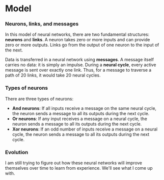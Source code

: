 # Model

### Neurons, links, and messages

In this model of neural networks, there are two fundamental structures: **neurons** and **links**. A neuron takes zero or more inputs and can provide zero or more outputs. Links go from the output of one neuron to the input of the next.

Data is transferred in a neural network using **messages**. A message itself carries no data: it is simply an impulse. During a **neural cycle**, every active message is sent over exactly one link. Thus, for a message to traverse a path of 20 links, it would take 20 neural cycles.

### Types of neurons

There are three types of neurons:

 * **And neurons**: If all inputs receive a message on the same neural cycle, the neuron sends a message to all its outputs during the next cycle.
 * **Or neurons**: If any input receives a message on a neural cycle, the neuron sends a message to all its outputs during the next cycle.
 * **Xor neurons**: If an odd number of inputs receive a message on a neural cycle, the neuron sends a message to all its outputs during the next cycle.

### Evolution

I am still trying to figure out how these neural networks will improve themselves over time to learn from experience. We'll see what I come up with.
